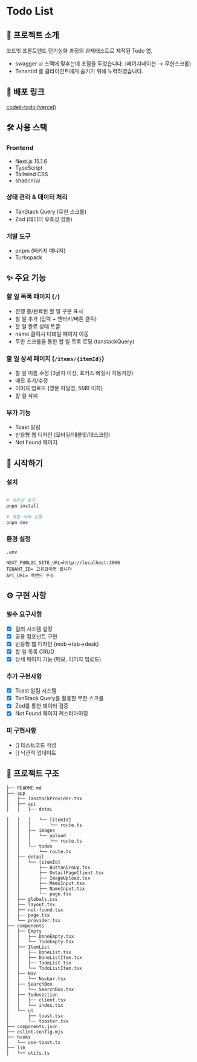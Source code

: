 # Todo List

## 📝 프로젝트 소개

코드잇 프론트엔드 단기심화 과정의 과제테스트로 제작된 Todo 앱.

- swagger ui 스펙에 맞추는데 초점을 두었습니다. (페이지네이션 -> 무한스크롤)
- TenantId 를 클라이언트에게 숨기기 위해 노력하였습니다.

## 🔗 배포 링크

[codeit-todo (vercel)](https://codeit-todo-mu.vercel.app/)

## 🛠 사용 스택

### Frontend

- Next.js 15.1.6
- TypeScript
- Tailwind CSS
- shadcn/ui

### 상태 관리 & 데이터 처리

- TanStack Query (무한 스크롤)
- Zod (데이터 유효성 검증)

### 개발 도구

- pnpm (패키지 매니저)
- Turbopack

## ✨ 주요 기능

### 할 일 목록 페이지 (`/`)

- 진행 중/완료된 할 일 구분 표시
- 할 일 추가 (입력 + 엔터키/버튼 클릭)
- 할 일 완료 상태 토글
- name 클릭시 디테일 페이지 이동
- 무한 스크롤을 통한 할 일 목록 로딩 (tanstackQuery)

### 할 일 상세 페이지 (`/items/{itemId}`)

- 할 일 이름 수정 (3글자 이상, 포커스 빠질시 자동저장)
- 메모 추가/수정
- 이미지 업로드 (영문 파일명, 5MB 이하)
- 할 일 삭제

### 부가 기능

- Toast 알림
- 반응형 웹 디자인 (모바일/태블릿/데스크탑)
- Not Found 페이지

## 🚀 시작하기

### 설치

```bash

# 의존성 설치
pnpm install

# 개발 서버 실행
pnpm dev
```

### 환경 설정

`.env`

```
NEXT_PUBLIC_SITE_URL=http://localhost:3000
TENANT_ID= 고유값이면 됩니다
API_URL= 백엔드 주소
```

## ⚙️ 구현 사항

### 필수 요구사항

- [x] 컬러 시스템 설정
- [x] 공용 컴포넌트 구현
- [x] 반응형 웹 디자인 (mob->tab->desk)
- [x] 할 일 목록 CRUD
- [x] 상세 페이지 기능 (메모, 이미지 업로드)

### 추가 구현사항

- [x] Toast 알림 시스템
- [x] TanStack Query를 활용한 무한 스크롤
- [x] Zod를 통한 데이터 검증
- [x] Not Found 페이지 커스터마이징

### 미 구현사항

- [] 테스트코드 작성
- [] 낙관적 업데이트

## 📂 프로젝트 구조

```
├── README.md
├── app
│   ├── TanstackProvider.tsx
│   ├── api
│   │   ├── detai

│   │   │   └── [itemId]
│   │   │       └── route.ts
│   │   ├── images
│   │   │   └── upload
│   │   │       └── route.ts
│   │   └── todos
│   │       └── route.ts
│   ├── detail
│   │   └── [itemId]
│   │       ├── ButtonGroup.tsx
│   │       ├── DetailPageClient.tsx
│   │       ├── ImageUpload.tsx
│   │       ├── MemoInput.tsx
│   │       ├── NameInput.tsx
│   │       └── page.tsx
│   ├── globals.css
│   ├── layout.tsx
│   ├── not-found.tsx
│   ├── page.tsx
│   └── provider.tsx
├── components
│   ├── Empty
│   │   ├── DoneEmpty.tsx
│   │   └── TodoEmpty.tsx
│   ├── ItemList
│   │   ├── DoneList.tsx
│   │   ├── DoneListItem.tsx
│   │   ├── TodoList.tsx
│   │   └── TodoListItem.tsx
│   ├── Nav
│   │   └── Navbar.tsx
│   ├── SearchBox
│   │   └── SearchBox.tsx
│   ├── Todosection
│   │   ├── client.tsx
│   │   └── index.tsx
│   └── ui
│       ├── toast.tsx
│       └── toaster.tsx
├── components.json
├── eslint.config.mjs
├── hooks
│   └── use-toast.ts
├── lib
│   └── utils.ts
```
